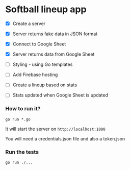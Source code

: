# Softball lineup app

- [x] Create a server

- [x] Server returns fake data in JSON format

- [x] Connect to Google Sheet

- [x] Server returns data from Google Sheet

- [ ] Styling - using Go templates

- [ ] Add Firebase hosting

- [ ] Create a lineup based on stats

- [ ] Stats updated when Google Sheet is updated


### How to run it?

`go run *.go`

It will start the server on `http://localhost:1000`

You will need a credentials.json file and also a token.json


### Run the tests

`go run ./...`
